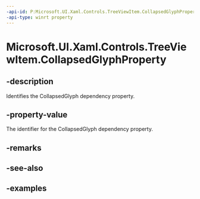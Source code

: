```yaml
---
-api-id: P:Microsoft.UI.Xaml.Controls.TreeViewItem.CollapsedGlyphProperty
-api-type: winrt property
---
```


<!-- Property syntax.
public DependencyProperty CollapsedGlyphProperty { get; }
-->

# Microsoft.UI.Xaml.Controls.TreeViewItem.CollapsedGlyphProperty

## -description

Identifies the CollapsedGlyph dependency property.

## -property-value

The identifier for the CollapsedGlyph dependency property.

## -remarks

## -see-also

## -examples

